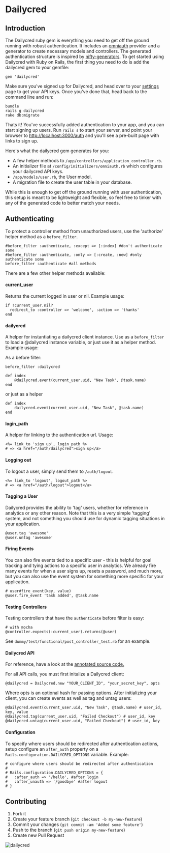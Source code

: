 # Dailycred

## Introduction

The Dailycred ruby gem is everything you need to get off the ground running with robust authentication. It includes an [omniauth](https://github.com/intridea/omniauth) provider and a generator to create necessary models and controllers. The generated authentication structure is inspired by [nifty-generators](https://github.com/ryanb/nifty-generators). To get started using Dailycred with Ruby on Rails, the first thing you need to do is add the dailycred gem to your gemfile:

    gem 'dailycred'

Make sure you've signed up for Dailycred, and head over to your [settings](https://www.dailycred.com/admin/settings) page to get your API keys. Once you've done that, head back to the command line and run:

    bundle
    rails g dailycred
    rake db:migrate

Thats it! You've successfully added authentication to your app, and you can start signing up users. Run `rails s` to start your
    server, and point your browser to [http://localhost:3000/auth](http://localhost:3000/auth) and you'll see a pre-built page with links to sign up.

Here's what the dailycred gem generates for you:

*   A few helper methods to `/app/controllers/application_controller.rb`.
*   An initializer file at `/config/initializers/omniauth.rb` which configures your dailycred API keys.
*   `/app/models/user.rb`, the User model.
*   A migration file to create the user table in your database.


While this is enough to get off the ground running with user authentication, this setup is meant to be lightweight and flexible, so feel free to tinker with
    any of the generated code to better match your needs.

## Authenticating

To protect a controller method from unauthorized users, use the 'authorize' helper method as a `before_filter`.

    #before_filter :authenticate, :except => [:index] #don't authenticate some
    #before_filter :authenticate, :only => [:create, :new] #only authenticate some
    before_filter :authenticate #all methods

There are a few other helper methods available:

#### current_user

Returns the current logged in user or nil. Example usage:

    if !current_user.nil?
      redirect_to :controller => 'welcome', :action => 'thanks'
    end

#### dailycred

A helper for instantiating a dailycred client instance. Use as a `before_filter` to load a @dailycred instance variable, or just use it as a helper method. Example usage:

As a before filter:

    before_filter :dailycred

    def index
        @dailycred.event(current_user.uid, "New Task", @task.name)
    end

or just as a helper

    def index
        dailycred.event(current_user.uid, "New Task", @task.name)
    end

#### login_path

A helper for linking to the authentication url. Usage:

    <%= link_to 'sign up', login_path %>
    # => <a href="/auth/dailycred">sign up</a>

#### Logging out

To logout a user, simply send them to `/auth/logout`.

    <%= link_to 'logout', logout_path %>
    # => <a href="/auth/logout">logout</a>

#### Tagging a User

Dailycred provides the ability to 'tag' users, whether for reference in analytics or any other reason. Note that this is a very simple 'tagging' system, and not something you should use for dynamic tagging situations in your application.

    @user.tag 'awesome'
    @user.untag 'awesome'

#### Firing Events

You can also fire events tied to a specific user - this is helpful for goal tracking and tying actions to a specific user in analytics. We already fire many events for when a user signs up, resets a password, and much more, but you can also use the event system for something more specific for your application.

    # user#fire_event(key, value)
    @user.fire_event 'task added', @task.name

#### Testing Controllers

Testing controllers that have the `authenticate` before filter is easy:

    # with mocha
    @controller.expects(:current_user).returns(@user)

See `dummy/test/functional/post_controller_test.rb` for an example.

#### Dailycred API

For reference, have a look at the [annotated source code.](https://www.dailycred.com/public/docs/ruby/lib/dailycred.html)

For all API calls, you must first initalize a Dailycred client:

    @dailycred = Dailycred.new "YOUR_CLIENT_ID", "your_secret_key", opts

Where opts is an optional hash for passing options. After initializing your client, you can create events as well as tag and untag users:

    @dailycred.event(current_user.uid, "New Task", @task.name) # user_id, key, value
    @dailycred.tag(current_user.uid, "Failed Checkout") # user_id, key
    @dailycred.untag(current_user.uid, "Failed Checkout") # user_id, key


#### Configuration

To specify where users should be redirected after authentication actions, setup configure an `after_auth` property on a `Rails.configuration.DAILYCRED_OPTIONS` variable. Example:

    # configure where users should be redirected after authentication
    #
    # Rails.configuration.DAILYCRED_OPTIONS = {
    #   :after_auth => '/hello', #after login
    #   :after_unauth => '/goodbye' #after logout
    # }

## Contributing

1. Fork it
2. Create your feature branch (`git checkout -b my-new-feature`)
3. Commit your changes (`git commit -am 'Added some feature'`)
4. Push to the branch (`git push origin my-new-feature`)
5. Create new Pull Request

![](https://www.dailycred.com/dc.gif?client_id=dailycred&title=rails_repo "dailycred")

